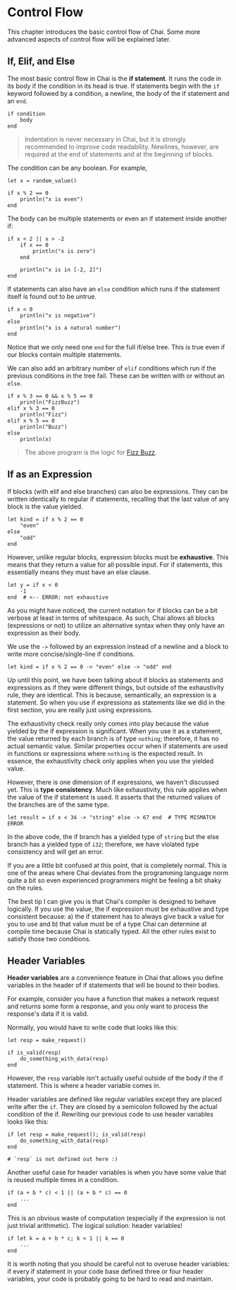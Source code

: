 # Control Flow

This chapter introduces the basic control flow of Chai.  Some more advanced
aspects of control flow will be explained later.

## If, Elif, and Else

The most basic control flow in Chai is the **if statement**.  It runs the code
in its body if the condition in its head is true.  If statements begin with the
`if` keyword followed by a condition, a newline, the body of the if statement
and an `end`.

    if condition
        body
    end

> Indentation is never necessary in Chai, but it is strongly recommended to
> improve code readability.  Newlines, however, are required at the end of
> statements and at the beginning of blocks.

The condition can be any boolean.  For example,

    let x = random_value()
    
    if x % 2 == 0
        println("x is even")
    end

The body can be multiple statements or even an if statement inside another if:

    if x < 2 || x > -2
        if x == 0
            println("x is zero")
        end

        println("x is in [-2, 2]")
    end

If statements can also have an `else` condition which runs if the statement
itself is found out to be untrue.

    if x < 0
        println("x is negative")
    else
        println("x is a natural number")
    end

Notice that we only need one `end` for the full if/else tree.  This is true even
if our blocks contain multiple statements.

We can also add an arbitrary number of `elif` conditions which run if the previous
conditions in the tree fail.  These can be written with or without an `else`.

    if x % 3 == 0 && x % 5 == 0
        println("FizzBuzz")
    elif x % 3 == 0
        println("Fizz")
    elif x % 5 == 0
        println("Buzz")
    else
        println(x)

> The above program is the logic for [Fizz Buzz](https://en.wikipedia.org/wiki/Fizz_buzz).

## If as an Expression

If blocks (with elif and else branches) can also be expressions.  They can be written
identically to regular if statements, recalling that the last value of any block is
the value yielded.

    let kind = if x % 2 == 0
        "even"
    else
        "odd"
    end

However, unlike regular blocks, expression blocks must be **exhaustive**.  This
means that they return a value for all possible input.  For if statements, this
essentially means they must have an else clause.

    let y = if x < 0
        -1
    end  # <-- ERROR: not exhaustive

As you might have noticed, the current notation for if blocks can be a bit
verbose at least in terms of whitespace.  As such, Chai allows all blocks
(expressions or not) to utilize an alternative syntax when they only have an
expression as their body.

We use the `->` followed by an expression instead of a newline and a block to
write more concise/single-line if conditions.

    let kind = if x % 2 == 0 -> "even" else -> "odd" end

Up until this point, we have been talking about if blocks as statements and
expressions as if they were different things, but outside of the exhaustivity
rule, they are identical.  This is because, semantically, an expression is a
statement.  So when you use if expressions as statements like we did in the
first section, you are really just using expressions.

The exhaustivity check really only comes into play because the value yielded by
the if expression is significant.  When you use it as a statement, the value
returned by each branch is of type `nothing`; therefore, it has no actual
semantic value.  Similar properties occur when if statements are used in
functions or expressions where `nothing` is the expected result.  In essence,
the exhaustivity check only applies when you use the yielded value.

However, there is one dimension of if expressions, we haven't discussed yet.
This is **type consistency**.  Much like exhaustivity, this rule applies when
the value of the if statement is used.  It asserts that the returned values of
the branches are of the same type.

    let result = if x < 34 -> "string" else -> 67 end  # TYPE MISMATCH ERROR

In the above code, the if branch has a yielded type of `string` but the else
branch has a yielded type of `i32`; therefore, we have violated type consistency
and will get an error.

If you are a little bit confused at this point, that is completely normal.  This
is one of the areas where Chai deviates from the programming language norm quite
a bit so even experienced programmers might be feeling a bit shaky on the rules.

The best tip I can give you is that Chai's compiler is designed to behave
logically.  If you use the value, the if expression must be exhaustive and type
consistent because: a) the if statement has to always give back a value for you
to use and b) that value must be of a type Chai can determine at compile time
because Chai is statically typed.  All the other rules exist to satisfy those
two conditions.  

## Header Variables

**Header variables** are a convenience feature in Chai that allows you define
variables in the header of if statements that will be bound to their bodies.

For example, consider you have a function that makes a network request and
returns some form a response, and you only want to process the response's data
if it is valid.

Normally, you would have to write code that looks like this:

    let resp = make_request()

    if is_valid(resp)
        do_something_with_data(resp)
    end

However, the `resp` variable isn't actually useful outside of the body if
the if statement.  This is where a header variable comes in.

Header variables are defined like regular variables except they are placed write
after the `if`.  They are closed by a semicolon followed by the actual condition
of the if.  Rewriting our previous code to use header variables looks like this:

    if let resp = make_request(); is_valid(resp)
        do_something_with_data(resp)
    end

    # `resp` is not defined out here :)

Another useful case for header variables is when you have some value
that is reused multiple times in a condition.  

    if (a + b * c) < 1 || (a + b * c) == 0
        ...
    end

This is an obvious waste of computation (especially if the expression is not
just trivial arithmetic).  The logical solution: header variables!

    if let k = a + b * c; k < 1 || k == 0
        ...
    end

It is worth noting that you should be careful not to overuse header variables:
if every if statement in your code base defined three or four header variables,
your code is probably going to be hard to read and maintain.  
